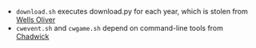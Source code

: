 * ```download.sh``` executes download.py for each year, which is stolen from [Wells Oliver](https://github.com/wellsoliver/py-retrosheet)
* ```cwevent.sh``` and ```cwgame.sh``` depend on command-line tools from [Chadwick](http://chadwick.sourceforge.net/doc/cwtools.html)